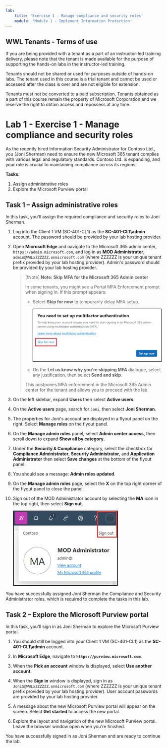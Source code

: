 ```yaml
---
lab:
    title: 'Exercise 1 - Manage compliance and security roles'
    module: 'Module 1 - Implement Information Protection'
---
```

## WWL Tenants - Terms of use

If you are being provided with a tenant as a part of an instructor-led training delivery, please note that the tenant is made available for the purpose of supporting the hands-on labs in the instructor-led training.

Tenants should not be shared or used for purposes outside of hands-on labs. The tenant used in this course is a trial tenant and cannot be used or accessed after the class is over and are not eligible for extension.

Tenants must not be converted to a paid subscription. Tenants obtained as a part of this course remain the property of Microsoft Corporation and we reserve the right to obtain access and repossess at any time.

# Lab 1 - Exercise 1 - Manage compliance and security roles

As the recently hired Information Security Administrator for Contoso Ltd., you (Joni Sherman) need to ensure the new Microsoft 365 tenant complies with various legal and regulatory standards. Contoso Ltd. is expanding, and your role is crucial to maintaining compliance across its regions.

**Tasks**:

1. Assign administrative roles
1. Explore the Microsoft Purview portal

## Task 1 – Assign administrative roles

In this task, you'll assign the required compliance and security roles to Joni Sherman.

1. Log into the Client 1 VM (SC-401-CL1) as the **SC-401-CL1\admin** account. The password should be provided by your lab hosting provider.

1. Open **Microsoft Edge** and navigate to the Microsoft 365 admin center, `https://admin.microsoft.com`, and log in as **MOD Administrator**, `admin@WWLxZZZZZZ.onmicrosoft.com` (where ZZZZZZ is your unique tenant prefix provided by your lab hosting provider). Admin's password should be provided by your lab hosting provider.

    > [!Note] **Note: Skip MFA for the Microsoft 365 Admin center**
    >
    > In some tenants, you might see a Portal MFA Enforcement prompt when signing in. If this prompt appears:
    >
    > - Select **Skip for now** to temporarily delay MFA setup.
    >
    >    ![Screenshot showing the option to postpone MFA.](../Media/postpone-mfa.png)
    >
    > - On the **Let us know why you're skipping MFA** dialogue, select any justification, then select **Send and skip**.
    >
    > This postpones MFA enforcement in the Microsoft 365 Admin center for the tenant and allows you to proceed with the lab.

1. On the left sidebar, expand **Users** then select **Active users**.

1. On the **Active users** page, search for `Joni`, then select **Joni Sherman**.

1. The properties for Joni's account are displayed in a flyout panel on the right. Select **Manage roles** on the flyout panel.

1. On the **Manage admin roles** panel, select **Admin center access**, then scroll down to expand **Show all by category**.

1. Under the **Security & Compliance** category, select the checkbox for **Compliance Administrator**, **Security Administrator**, and **Application Administrator** then select **Save changes** at the bottom of the flyout panel.

1. You should see a message: **Admin roles updated**.

1. On the **Manage admin roles** page, select the **X** on the top right corner of the flyout panel to close the panel.

1. Sign out of the MOD Administrator account by selecting the **MA** icon in the top right, then select **Sign out**.

   ![Screenshot showing the navigation path to sign out of the MOD Administrator account.](../Media/sign-out.png)

You have successfully assigned Joni Sherman the Compliance and Security Administrator roles, which is required to complete the tasks in this lab.

## Task 2 – Explore the Microsoft Purview portal

In this task, you'll sign in as Joni Sherman to explore the Microsoft Purview portal.

1. You should still be logged into your Client 1 VM (SC-401-CL1) as the **SC-401-CL1\admin** account.

1. In **Microsoft Edge**, navigate to **`https://purview.microsoft.com`**.

1. When the **Pick an account** window is displayed, select **Use another account**.

1. When the **Sign in** window is displayed, sign in as `JoniS@WWLxZZZZZZ.onmicrosoft.com` (where ZZZZZZ is your unique tenant prefix provided by your lab hosting provider). User account passwords are provided by your lab hosting provider.

1. A message about the new Microsoft Purview portal will appear on the screen. Select **Get started** to access the new portal.

1. Explore the layout and navigation of the new Microsoft Purview portal. Leave the browser window open when you're finished.

You have successfully signed in as Joni Sherman and are ready to continue the lab.
